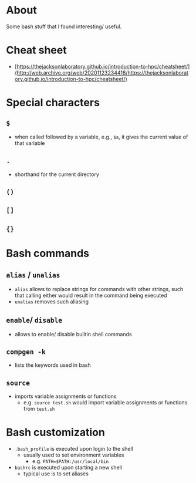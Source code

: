# About

Some bash stuff that I found interesting/ useful.

# Cheat sheet

* [https://thejacksonlaboratory.github.io/introduction-to-hpc/cheatsheet/](http://web.archive.org/web/20201123234418/https://thejacksonlaboratory.github.io/introduction-to-hpc/cheatsheet/)

# Special characters

## ```$```

* when called followed by a variable, e.g., ```$a```, it gives the current value of that variable

## ```.```

* shorthand for the current directory

## ```()```


## ```[]```


## ```{}```


# Bash commands

## ```alias``` / ```unalias```

* ```alias``` allows to replace strings for commands with other strings, such that calling either would result in the command being executed
* ```unalias``` removes such aliasing

## ```enable```/ ```disable```

* allows to enable/ disable builtin shell commands

## ```compgen -k```

* lists the keywords used in bash

## ```source```

* imports variable assignments or functions
  - e.g. ```source test.sh``` would import variable assignments or functions from ```test.sh```

# Bash customization

* ```.bash_profile``` is executed upon login to the shell
  - usually used to set environment variables
    - e.g. ```PATH=$PATH:/usr/local/bin```
* ```bashrc``` is executed upon starting a new shell
  - typical use is to set aliases
